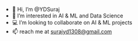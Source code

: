 - 👋 Hi, I’m @YDSuraj
- 👀 I’m interested in AI & ML and Data Science
- 💻 I’m looking to collaborate on AI & ML projects
- 📫 reach me at surajyd1308@gmail.com

<!---
SurajYD1308/SurajYD1308 is a ✨ special ✨ repository because its `README.md` (this file) appears on your GitHub profile.
You can click the Preview link to take a look at your changes.
--->

